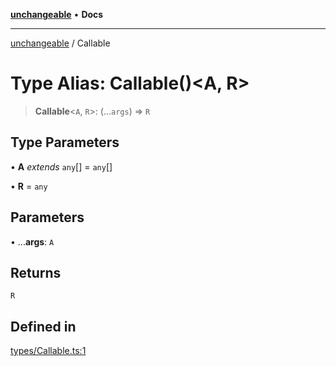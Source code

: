 [**unchangeable**](../README.md) • **Docs**

***

[unchangeable](../README.md) / Callable

# Type Alias: Callable()\<A, R\>

> **Callable**\<`A`, `R`\>: (...`args`) => `R`

## Type Parameters

• **A** *extends* `any`[] = `any`[]

• **R** = `any`

## Parameters

• ...**args**: `A`

## Returns

`R`

## Defined in

[types/Callable.ts:1](https://github.com/nevoland/unchangeable/blob/39d9a85d75efc199f878876259d3e7487750c9c6/lib/types/Callable.ts#L1)
